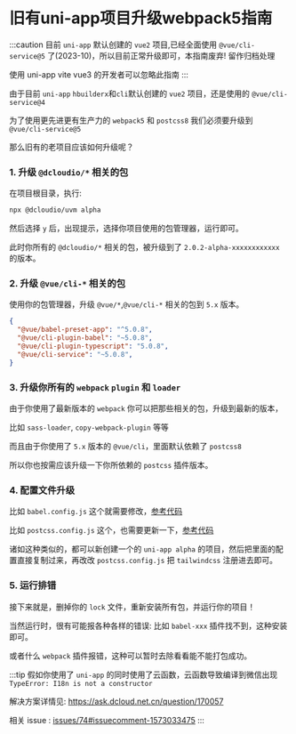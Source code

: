 # 旧有uni-app项目升级webpack5指南

:::caution
目前 `uni-app` 默认创建的 `vue2` 项目,已经全面使用 `@vue/cli-service@5` 了(2023-10)，所以目前正常升级即可，本指南废弃! 留作归档处理

使用 uni-app vite vue3 的开发者可以忽略此指南
:::

由于目前 `uni-app` `hbuilderx`和`cli`默认创建的 `vue2` 项目，还是使用的 `@vue/cli-service@4`

为了使用更先进更有生产力的 `webpack5` 和 `postcss8` 我们必须要升级到 `@vue/cli-service@5`

那么旧有的老项目应该如何升级呢？

### 1. 升级 `@dcloudio/*` 相关的包

在项目根目录，执行:

```bash
npx @dcloudio/uvm alpha
```

然后选择 `y` 后，出现提示，选择你项目使用的包管理器，运行即可。

此时你所有的 `@dcloudio/*` 相关的包，被升级到了 `2.0.2-alpha-xxxxxxxxxxxx` 的版本。

### 2. 升级 `@vue/cli-*` 相关的包

使用你的包管理器，升级 `@vue/*`,`@vue/cli-*` 相关的包到 `5.x` 版本。

```json
{
  "@vue/babel-preset-app": "^5.0.8",
  "@vue/cli-plugin-babel": "~5.0.8",
  "@vue/cli-plugin-typescript": "5.0.8",
  "@vue/cli-service": "~5.0.8",
}
```

### 3. 升级你所有的 `webpack` `plugin` 和 `loader`

由于你使用了最新版本的 `webpack` 你可以把那些相关的包，升级到最新的版本，

比如 `sass-loader`, `copy-webpack-plugin` 等等

而且由于你使用了 `5.x` 版本的 `@vue/cli`，里面默认依赖了 `postcss8`

所以你也按需应该升级一下你所依赖的 `postcss` 插件版本。

### 4. 配置文件升级

比如 `babel.config.js` 这个就需要修改，[参考代码](https://github.com/sonofmagic/weapp-tailwindcss-webpack-plugin/blob/main/demo/uni-app-webpack5/babel.config.js)

比如 `postcss.config.js` 这个，也需要更新一下，[参考代码](https://github.com/sonofmagic/weapp-tailwindcss-webpack-plugin/blob/main/demo/uni-app-webpack5/postcss.config.js)

诸如这种类似的，都可以新创建一个的 `uni-app alpha` 的项目，然后把里面的配置直接复制过来，再改改 `postcss.config.js` 把 `tailwindcss` 注册进去即可。

### 5. 运行排错

接下来就是，删掉你的 `lock` 文件，重新安装所有包，并运行你的项目！

当然运行时，很有可能报各种各样的错误: 比如 `babel-xxx` 插件找不到，这种安装即可。

或者什么 `webpack` 插件报错，这种可以暂时去除看看能不能打包成功。

:::tip
假如你使用了 `uni-app` 的同时使用了云函数，云函数导致编译到微信出现 `TypeError: I18n is not a constructor`

解决方案详情见: <https://ask.dcloud.net.cn/question/170057>

相关 issue : [issues/74#issuecomment-1573033475](https://github.com/sonofmagic/weapp-tailwindcss/issues/74#issuecomment-1573033475)
:::
